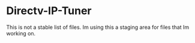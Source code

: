 # Directv-IP-Tuner

This is not a stable list of files. Im using this a staging area for files that Im working on.
